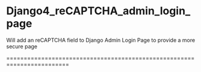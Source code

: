 # Django4_reCAPTCHA_admin_login_page
Will add an reCAPTCHA field to Django Admin Login Page to provide a more secure page

========================================================================
